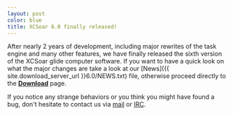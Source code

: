 ```yaml
---
layout: post
color: blue
title: XCSoar 6.0 finally released!
---
```

After nearly 2 years of development, including major rewrites of the task engine and many other features, 
we have finally released the sixth version of the XCSoar glide computer software. If you want to have a quick look on 
what the major changes are take a look at our 
[News]({{ site.download_server_url }}6.0/NEWS.txt)
file, otherwise proceed directly to the 
[**Download**](/download/) page.

If you notice any strange behaviors or you think you might have found a bug, don't hesitate to contact us via 
[mail](/discover/mailinglist.html) or 
[IRC](/discover/irc.html).
